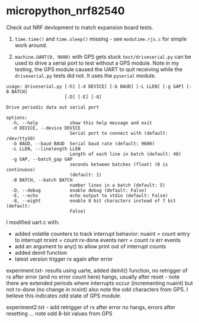 # micropython_nrf82540

Check out NRF devlopment to match expansion board tests.

1.  `time.time()` and `time.sleep()` missing - see `modutime.rjs.c` for simple work around. 

2.  `machine.UART(0, 9600)` with GPS gets stuck
     `test/driveserial.py` can be used to drive a serial port to test without a GPS module.  Note in my testing, the GPS module caused the UART to quit receiving while the `driveserial.py` tests did not.  It uses the `pyserial` module.
	 
```
usage: driveserial.py [-h] [-d DEVICE] [-b BAUD] [-L LLEN] [-g GAP] [-B BATCH]
                      [-D] [-E] [-8]

Drive periodic data out serial port

options:
  -h, --help            show this help message and exit
  -d DEVICE, --device DEVICE
                        Serial port to connect with (default: /dev/ttyS0)
  -b BAUD, --baud BAUD  Serial baud rate (default: 9600)
  -L LLEN, --linelength LLEN
                        Length of each line in batch (default: 40)
  -g GAP, --batch_gap GAP
                        seconds between batches (float) (0 is continuous)
                        (default: 1)
  -B BATCH, --batch BATCH
                        number lines in a batch (default: 5)
  -D, --debug           enable debug (default: False)
  -E, --echo            echo output to stdio (default: False)
  -8, --eight           enable 8 bit characters instead of 7 bit (default:
                        False)					
```

I modified uart.c with:

+ added volatile counters to track interrupt behavior:
   nuaint = count entry to interrupt
   nrxint = count rx-done events
   nerr   = count rx err events
+ add an argument to any() to allow print out of interrupt counts
+ added deinit function
+ latest version trigger rx again after error


experiment.txt- results using uarte, added deinit() function, no retrigger of rx after error (and no error count here)
   hangs, usually after reset - note there are extended periods where interrupts occur (incrementing nuaint) but not rx-done (no change in nrxint)
   also note the odd characters from GPS. I believe this indicates odd state of GPS module.

experiment2.txt - add retrigger of rx after error
   no hangs, errors after resetting ... note odd 8-bit values from GPS
